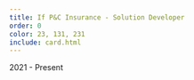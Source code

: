 ```yaml
---
title: If P&C Insurance - Solution Developer
order: 0
color: 23, 131, 231
include: card.html
---
```

2021 - Present
